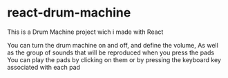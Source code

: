 # react-drum-machine
This is a Drum Machine project wich i made with React

You can turn the drum machine on and off, and define the volume, 
As well as the group of sounds that will be reproduced when you press the pads
You can play the pads by clicking on them
or by pressing the keyboard key associated with each pad
